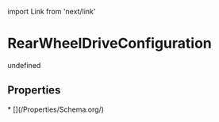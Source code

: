 import Link from 'next/link'
# RearWheelDriveConfiguration

undefined

## Properties

<Grid>
* [](/Properties/Schema.org/)

</Grid>

